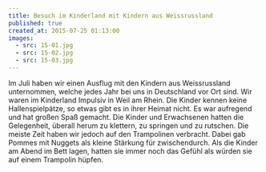 ```yaml
---
title: Besuch im Kinderland mit Kindern aus Weissrussland
published: true
created_at: 2015-07-25 01:13:00
images:
  - src: 15-01.jpg
  - src: 15-02.jpg
  - src: 15-03.jpg
---
```


Im Juli haben wir einen Ausflug mit den Kindern aus Weissrussland unternommen, welche jedes Jahr bei uns in Deutschland vor Ort sind. Wir waren im Kinderland Impulsiv in Weil am Rhein. Die Kinder kennen keine Hallenspielpätze, so etwas gibt es in ihrer Heimat nicht. Es war aufregend und hat großen Spaß gemacht. Die Kinder und Erwachsenen hatten die Gelegenheit, überall herum zu klettern, zu springen und zu rutschen. Die meiste Zeit haben wir jedoch auf den Trampolinen verbracht. Dabei gab Pommes mit Nuggets als kleine Stärkung für zwischendurch. Als die Kinder am Abend im Bett lagen, hatten sie immer noch das Gefühl als würden sie auf einem Trampolin hüpfen.
